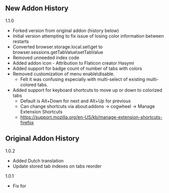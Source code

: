 ## New Addon History

1.1.0
- Forked version from original addon (history below)
- Initial version attempting to fix issue of losing color information between restarts
- Converted browser.storage.local.set\get to browser.sessions.getTabValue\setTabValue
- Removed unneeded index code
- Added addon icon - Attribution to Flaticon creator Hasymi
- Added support for badge count of number of tabs with colors
- Removed customization of menu enable\disable. 
  - Felt it was confusing especially with multi-select of existing multi-colored tabs.
- Added support for keyboard shortcuts to move up or down to colorized tabs
  - Default is Alt+Down for next and Alt+Up for previous
  - Can change shortcuts via about:addons -> cogwheel -> Manage Extension Shortcuts
  - https://support.mozilla.org/en-US/kb/manage-extension-shortcuts-firefox

## Original Addon History

1.0.2
- Added Dutch translation
- Update stored tab indexes on tabs reorder

1.0.1
- Fix for